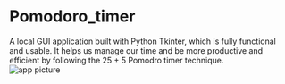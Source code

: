 # Pomodoro_timer
A local GUI application built with Python Tkinter, which is fully functional and usable. It helps us manage our time and be more productive and efficient by following the 25 + 5 Pomodro timer technique.
<br>
![app picture](https://user-images.githubusercontent.com/71668108/154517393-d6bef8e2-c800-4a09-bca5-f858a67c4f44.jpg)
